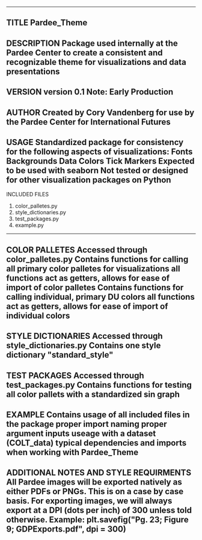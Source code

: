 ----
TITLE
Pardee_Theme
----
DESCRIPTION
Package used internally at the Pardee Center to create a consistent and recognizable theme for visualizations and data presentations
----
VERSION
version 0.1
Note: Early Production
----
AUTHOR
Created by Cory Vandenberg for use by the Pardee Center for International Futures
----
USAGE
Standardized package for consistency for the following aspects of visualizations:
	Fonts
	Backgrounds
	Data Colors
	Tick Markers
Expected to be used with seaborn
	Not tested or designed for other visualization packages on Python
----
INCLUDED FILES
1. color_palletes.py
2. style_dictionaries.py
3. test_packages.py
4. example.py
----
COLOR PALLETES
Accessed through color_palletes.py
Contains functions for calling all primary color palletes for visualizations
	all functions act as getters, allows for ease of import of color palletes
Contains functions for calling individual, primary DU colors
	all functions act as getters, allows for ease of import of individual colors
----
STYLE DICTIONARIES
Accessed through style_dictionaries.py
Contains one style dictionary "standard_style"
----
TEST PACKAGES
Accessed through test_packages.py
Contains functions for testing all color pallets with a standardized sin graph
----
EXAMPLE
Contains usage of all included files in the package
	proper import naming
	proper argument inputs
	useage with a dataset (COLT_data)
	typical dependencies and imports when working with Pardee_Theme
----
ADDITIONAL NOTES AND STYLE REQUIRMENTS
All Pardee images will be exported natively as either PDFs or PNGs. This is on a case by case basis.
For exporting images, we will always export at a DPI (dots per inch) of 300 unless told otherwise.
	Example: plt.savefig("Pg. 23; Figure 9; GDPExports.pdf", dpi = 300)
----


